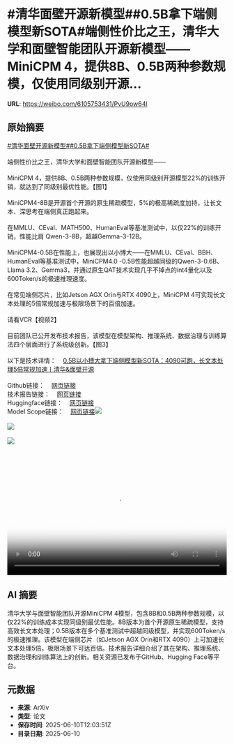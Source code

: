 # #清华面壁开源新模型##0.5B拿下端侧模型新SOTA#端侧性价比之王，清华大学和面壁智能团队开源新模型——MiniCPM 4，提供8B、0.5B两种参数规模，仅使用同级别开源...

**URL**: https://weibo.com/6105753431/PvU9ow64l

## 原始摘要

<a href="https://m.weibo.cn/search?containerid=231522type%3D1%26t%3D10%26q%3D%23%E6%B8%85%E5%8D%8E%E9%9D%A2%E5%A3%81%E5%BC%80%E6%BA%90%E6%96%B0%E6%A8%A1%E5%9E%8B%23&amp;extparam=%23%E6%B8%85%E5%8D%8E%E9%9D%A2%E5%A3%81%E5%BC%80%E6%BA%90%E6%96%B0%E6%A8%A1%E5%9E%8B%23" data-hide=""><span class="surl-text">#清华面壁开源新模型#</span></a><a href="https://m.weibo.cn/search?containerid=231522type%3D1%26t%3D10%26q%3D%230.5B%E6%8B%BF%E4%B8%8B%E7%AB%AF%E4%BE%A7%E6%A8%A1%E5%9E%8B%E6%96%B0SOTA%23&amp;extparam=%230.5B%E6%8B%BF%E4%B8%8B%E7%AB%AF%E4%BE%A7%E6%A8%A1%E5%9E%8B%E6%96%B0SOTA%23" data-hide=""><span class="surl-text">#0.5B拿下端侧模型新SOTA#</span></a><br><br>端侧性价比之王，清华大学和面壁智能团队开源新模型——<br><br>MiniCPM 4，提供8B、0.5B两种参数规模，仅使用同级别开源模型22%的训练开销，就达到了同级别最优性能。【图1】<br><br>MiniCPM4-8B是开源首个开源的原生稀疏模型，5%的极高稀疏度加持，让长文本、深思考在端侧真正跑起来。<br><br>在MMLU、CEval、MATH500、HumanEval等基准测试中，以仅22%的训练开销，性能比肩 Qwen-3-8B，超越Gemma-3-12B。<br><br>MiniCPM4-0.5B在性能上，也展现出以小博大——在MMLU、CEval、BBH、HumanEval等基准测试中，MiniCPM4.0 -0.5B性能超越同级的Qwen-3-0.6B、Llama 3.2、Gemma3，并通过原生QAT技术实现几乎不掉点的int4量化以及600Token/s的极速推理速度。<br><br>在常见端侧芯片，比如Jetson AGX Orin与RTX 4090上，MiniCPM 4可实现长文本处理的5倍常规加速与极限场景下的百倍加速。<br><br>请看VCR【视频2】<br><br>目前团队已公开发布技术报告，该模型在模型架构、推理系统、数据治理与训练算法四个层面进行了系统级创新。【图3】<br><br>以下是技术详情：<a href="https://weibo.cn/sinaurl?u=https%3A%2F%2Fmp.weixin.qq.com%2Fs%2F_d8yEfpkaqULxir6M3Wo2Q" data-hide=""><span class="url-icon"><img style="width: 1rem;height: 1rem" src="https://h5.sinaimg.cn/upload/2015/09/25/3/timeline_card_small_web_default.png" referrerpolicy="no-referrer"></span><span class="surl-text">0.5B以小搏大拿下端侧模型新SOTA：4090可跑，长文本处理5倍常规加速丨清华&amp;面壁开源</span></a><br><br>Github链接：<a href="https://weibo.cn/sinaurl?u=https%3A%2F%2Fgithub.com%2Fopenbmb%2Fminicpm" data-hide=""><span class="url-icon"><img style="width: 1rem;height: 1rem" src="https://h5.sinaimg.cn/upload/2015/09/25/3/timeline_card_small_web_default.png" referrerpolicy="no-referrer"></span><span class="surl-text">网页链接</span></a> <br>技术报告链接：<a href="https://weibo.cn/sinaurl?u=https%3A%2F%2Fgithub.com%2FOpenBMB%2FMiniCPM%2Fblob%2Fmain%2Freport%2FMiniCPM_4_Technical_Report.pdf" data-hide=""><span class="url-icon"><img style="width: 1rem;height: 1rem" src="https://h5.sinaimg.cn/upload/2015/09/25/3/timeline_card_small_web_default.png" referrerpolicy="no-referrer"></span><span class="surl-text">网页链接</span></a> <br>Huggingface链接：<a href="https://weibo.cn/sinaurl?u=https%3A%2F%2Fhuggingface.co%2Fcollections%2Fopenbmb%2Fminicpm-4-6841ab29d180257e940baa9b" data-hide=""><span class="url-icon"><img style="width: 1rem;height: 1rem" src="https://h5.sinaimg.cn/upload/2015/09/25/3/timeline_card_small_web_default.png" referrerpolicy="no-referrer"></span><span class="surl-text">网页链接</span></a> <br>Model Scope链接：<a href="https://weibo.cn/sinaurl?u=https%3A%2F%2Fwww.modelscope.cn%2Fcollections%2FMiniCPM-4-ec015560e8c84d" data-hide=""><span class="url-icon"><img style="width: 1rem;height: 1rem" src="https://h5.sinaimg.cn/upload/2015/09/25/3/timeline_card_small_web_default.png" referrerpolicy="no-referrer"></span><span class="surl-text">网页链接</span></a><img style="" src="https://tvax2.sinaimg.cn/large/006Fd7o3ly1i2ad36abvpj30zk0ezn40.jpg" referrerpolicy="no-referrer"><br><br><img style="" src="https://tvax4.sinaimg.cn/large/006Fd7o3ly1i2ad3ivo8jj31hc0u0aat.jpg" referrerpolicy="no-referrer"><br><br><img style="" src="https://tvax2.sinaimg.cn/large/006Fd7o3ly1i2ad1vskdnj30zk0mm484.jpg" referrerpolicy="no-referrer"><br><br><br clear="both"><div style="clear: both"></div><video controls="controls" poster="https://tvax2.sinaimg.cn/orj480/006Fd7o3ly1i2ad3jc6erj31hc0u0aat.jpg" style="width: 100%"><source src="https://f.video.weibocdn.com/o0/3uCJEUyclx08oVZzQqE8010412007U7I0E010.mp4?label=mp4_720p&amp;template=1280x720.25.0&amp;ori=0&amp;ps=1CwnkDw1GXwCQx&amp;Expires=1749560569&amp;ssig=Ssekywn6ch&amp;KID=unistore,video"><source src="https://f.video.weibocdn.com/o0/zoT9hGOnlx08oVZziCeA010412003NXM0E010.mp4?label=mp4_hd&amp;template=852x480.25.0&amp;ori=0&amp;ps=1CwnkDw1GXwCQx&amp;Expires=1749560569&amp;ssig=SBZ7TBCyXH&amp;KID=unistore,video"><source src="https://f.video.weibocdn.com/o0/GMWtLHtjlx08oVZyU3Di010412002iP40E010.mp4?label=mp4_ld&amp;template=640x360.25.0&amp;ori=0&amp;ps=1CwnkDw1GXwCQx&amp;Expires=1749560569&amp;ssig=pfc9IE8lDq&amp;KID=unistore,video"><p>视频无法显示，请前往<a href="https://video.weibo.com/show?fid=1034%3A5176039651868706" target="_blank" rel="noopener noreferrer">微博视频</a>观看。</p></video>

## AI 摘要

清华大学与面壁智能团队开源MiniCPM 4模型，包含8B和0.5B两种参数规模，以仅22%的训练成本实现同级别最优性能。8B版本为首个开源原生稀疏模型，支持高效长文本处理；0.5B版本在多个基准测试中超越同级模型，并实现600Token/s的极速推理。该模型在端侧芯片（如Jetson AGX Orin和RTX 4090）上可加速长文本处理5倍，极限场景下可达百倍。技术报告详细介绍了其在架构、推理系统、数据治理和训练算法上的创新。相关资源已发布于GitHub、Hugging Face等平台。

## 元数据

- **来源**: ArXiv
- **类型**: 论文
- **保存时间**: 2025-06-10T12:03:51Z
- **目录日期**: 2025-06-10
